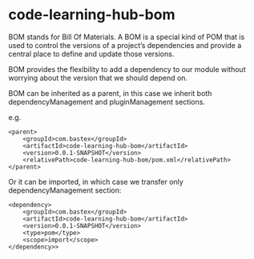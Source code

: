 # code-learning-hub-bom

BOM stands for Bill Of Materials. A BOM is a special kind of POM that is used to control the versions of a project’s
dependencies and provide a central place to define and update those versions.

BOM provides the flexibility to add a dependency to our module without worrying about the version that we should depend
on.

BOM can be inherited as a parent, in this case we inherit both dependencyManagement and pluginManagement sections.

e.g.

    <parent>
        <groupId>com.bastex</groupId>
        <artifactId>code-learning-hub-bom</artifactId>
        <version>0.0.1-SNAPSHOT</version>
        <relativePath>code-learning-hub-bom/pom.xml</relativePath>
    </parent>

Or it can be imported, in which case we transfer only dependencyManagement section:

    <dependency>
        <groupId>com.bastex</groupId>
        <artifactId>code-learning-hub-bom</artifactId>
        <version>0.0.1-SNAPSHOT</version>
        <type>pom</type>
        <scope>import</scope>
    </dependency>>